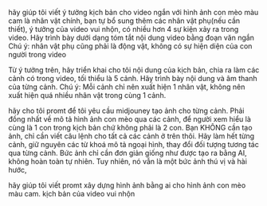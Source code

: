 


hãy giúp tôi viết ý tưởng kịch bản cho video ngắn với hình ảnh con mèo màu cam là nhân vật chính, bạn tự bổ sung thêm các nhân vật phụ(nếu cần thiết), ý tưởng của video vui nhộn, có nhiều hơn 4 sự kiện xảy ra trong video. Hãy trình bày dưới dạng tóm tắt nội dung video bằng đoạn văn ngắn
Chú ý: nhân vật phụ cũng phải là động vật, không có sự hiện diện của con người trong video

Từ ý tưởng trên, hãy triển khai cho tôi nội dung của kịch bản, chia ra làm các cảnh có trong video, tối thiểu là 5 cảnh. Hãy trình bày nội dung và âm thanh của từng cảnh.
Chú ý: Mỗi cảnh chỉ nên xuất hiện 1 nhân vật, không nên xuất hiện quá nhiều nhân vật trong cùng 1 cảnh.

hãy cho tôi promt để tôi yêu cầu midjouney tạo ảnh cho từng cảnh. Phải đồng nhất về mô tả hình ảnh con mèo qua các cảnh, để người xem hiểu là cùng là 1 con trong kịch bản chứ không phải là 2 con. Bạn KHÔNG cần tạo ảnh, chỉ cần viết câu lệnh cho tất cả các cảnh ở trên thôi. Hãy làm hết từng cảnh, giữ nguyên các từ khoá mô tả ngoại hình, thay đổi đối tượng tương tác qua từng cảnh. Bức ảnh chỉ cần đơn giản giống như được tạo ra bằng AI, không hoàn toàn tự nhiên. Tuy nhiên, nó vẫn là một bức ảnh thú vị và hài hước,


hãy giúp tôi viết promt xây dựng hình ảnh bằng ai cho hình ảnh con mèo màu cam. kịch bản của video vui nhộn


